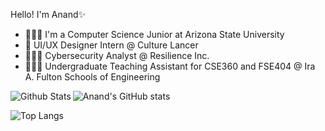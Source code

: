 Hello! I'm Anand✨
- 👨🏻‍🎓 I'm a Computer Science Junior at Arizona State University
- 🎨 UI/UX Designer Intern @ Culture Lancer
- 🧑🏻‍💻 Cybersecurity Analyst @ Resilience Inc. 
- 🧑🏻‍🏫 Undergraduate Teaching Assistant for CSE360 and FSE404 @ Ira A. Fulton Schools of Engineering

<img align="left" alt="Github Stats" src="https://github-readme-stats.vercel.app/api/top-langs/?username=amishr87&layout=compact&langs_count=6&hide=html&theme=dark&border_radius=20">

![Anand's GitHub stats](https://github-readme-stats.vercel.app/api?username=amishr87&show_icons=true&theme=radical)

![Top Langs](https://github-readme-stats.vercel.app/api/top-langs/?username=amishr87&layout=compact&theme=dark)

<!--
amishr87/amishr87 is a ✨ special ✨ repository because its `README.md` (this file) appears on your GitHub profile.
You can click the Preview link to take a look at your changes.
--->
